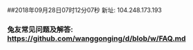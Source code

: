 ##2018年09月28日07时12分07秒 新址: 104.248.173.193
### 兔友常见问题及解答: https://github.com/wanggonging/d/blob/w/FAQ.md
